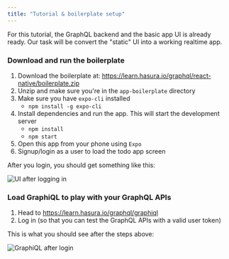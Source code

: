 ```yaml
---
title: "Tutorial & boilerplate setup"
---
```


For this tutorial, the GraphQL backend and the basic app UI is already ready.
Our task will be convert the "static" UI into a working realtime app.

### Download and run the boilerplate

<!-- FIXME: Add the zip URL here -->

1. Download the boilerplate at: https://learn.hasura.io/graphql/react-native/boilerplate.zip
2. Unzip and make sure you're in the `app-boilerplate` directory
3. Make sure you have `expo-cli` installed
    - `npm install -g expo-cli`
4. Install dependencies and run the app. This will start the development server
    - `npm install`
    - `npm start`
5. Open this app from your phone using `Expo`
6. Signup/login as a user to load the todo app screen

After you login, you should get something like this:

![UI after logging in](https://graphql-engine-cdn.hasura.io/learn-hasura/assets/graphql-react-native/ui-after-login.png)

### Load GraphiQL to play with your GraphQL APIs

1. Head to https://learn.hasura.io/graphql/graphiql
2. Log in (so that you can test the GraphQL APIs with a valid user token)

This is what you should see after the steps above:

![GraphiQL after login](https://graphql-engine-cdn.hasura.io/learn-hasura/assets/graphql-react/graphiql-after-login.png)
